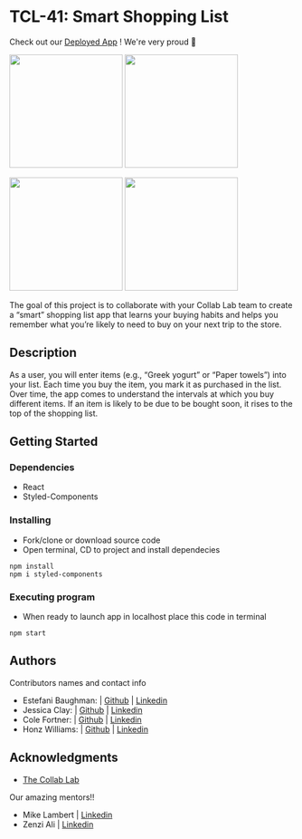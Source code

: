 # TCL-41: Smart Shopping List

Check out our [Deployed App](https://tcl-41-smart-shopping-list.web.app/) ! We're very proud 🥲 


<img src="https://user-images.githubusercontent.com/88463344/171303421-ffaf4948-dc4c-411b-b95b-4ef76db329e2.jpeg" width="200"  /> <img src="https://user-images.githubusercontent.com/88463344/171303418-5b05ff3e-7f4d-40a6-ab6c-72eccbec582c.jpeg" width="200" /> 

<img src="https://user-images.githubusercontent.com/88463344/171303420-28e80a23-a350-4451-98bb-765aad3218df.jpeg" width="200" /> <img src="https://user-images.githubusercontent.com/88463344/171303417-042a4bb2-b78e-4311-97a4-b613cdbaa250.jpg" width="200"  /> 

The goal of this project is to collaborate with your Collab Lab team to create a “smart” shopping list app that learns your buying habits and helps you remember what you’re likely to need to buy on your next trip to the store.

## Description

As a user, you will enter items (e.g., “Greek yogurt” or “Paper towels”) into your list. Each time you buy the item, you mark it as purchased in the list. Over time, the app comes to understand the intervals at which you buy different items. If an item is likely to be due to be bought soon, it rises to the top of the shopping list.

## Getting Started

### Dependencies

* React
* Styled-Components

### Installing

* Fork/clone or download source code
* Open terminal, CD to project and install dependecies

```
npm install
npm i styled-components
```

### Executing program

* When ready to launch app in localhost place this code in terminal
```
npm start
```

## Authors

Contributors names and contact info

* Estefani Baughman: | [Github](https://github.com/HonduranCoder) | [Linkedin](https://www.linkedin.com/in/stef-baughman/)
* Jessica Clay: | [Github](https://github.com/jmc617) | [Linkedin](https://www.linkedin.com/in/jessica-clay-09/)
* Cole Fortner: | [Github](https://github.com/colefortner) | [Linkedin](https://www.linkedin.com/in/colefortner1/)
* Honz Williams: | [Github](https://github.com/honzlavender) | [Linkedin](https://www.linkedin.com/in/honz/)


## Acknowledgments


* [The Collab Lab](https://the-collab-lab.codes/)

Our amazing mentors!!
* Mike Lambert | [Linkedin](https://www.linkedin.com/in/mike-b-lambert/)
* Zenzi Ali | [Linkedin](https://www.linkedin.com/in/zenziali/)
